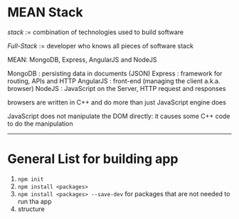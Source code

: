 # MEAN Stack 

*stack* := combination of technologies used to build software 

*Full-Stack* := developer who knows all pieces of software stack 

MEAN: MongoDB, Express, AngularJS and NodeJS

MongoDB : persisting data in documents (JSON)
Express : framework for routing, APIs and HTTP 
AngularJS : front-end (managing the client a.k.a. browser)
NodeJS : JavaScript on the Server, HTTP request and responses 

browsers are written in C++ and do more than just JavaScript engine does

JavaScript does not manipulate the DOM directly: it causes some C++ code to do the manipulation 

---

# General List for building app

1. `npm init`
2. `npm install <packages>`
3. `npm install <packages> --save-dev` for packages that are not needed to run tha app
4. structure 